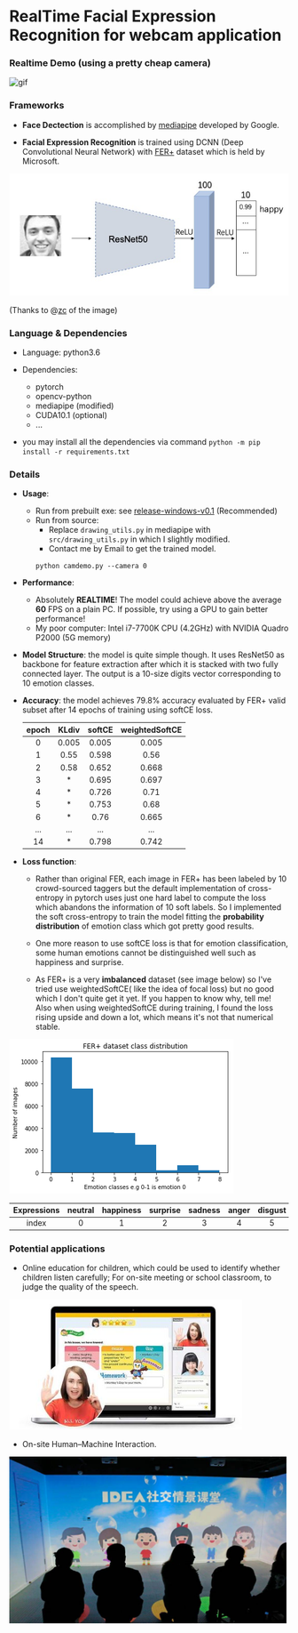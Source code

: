 # RealTime Facial Expression Recognition for webcam application

### Realtime Demo (using a pretty cheap camera)

![gif](https://github.com/Zju-George/realtimeFER/raw/main/assets/livedemo.gif)

### Frameworks

- **Face Dectection** is accomplished by [mediapipe](https://github.com/google/mediapipe) developed by Google.

- **Facial Expression Recognition** is trained using DCNN (Deep Convolutional Neural Network) with [FER+](https://github.com/microsoft/FERPlus) dataset 
which is held by Microsoft.

![nn](https://github.com/Zju-George/realtimeFER/raw/main/assets/nnstructure.jpg) 

(Thanks to @[zc](https://github.com/ZC119) of the image)

### Language & Dependencies

- Language: python3.6
- Dependencies:

    - pytorch
    - opencv-python
    - mediapipe (modified)
    - CUDA10.1 (optional)
    - ...
- you may install all the dependencies via command `python -m pip install -r requirements.txt`
    
### Details
- **Usage**:
    - Run from prebuilt exe: see [release-windows-v0.1](https://github.com/Zju-George/realtimeFER/releases/tag/v0.1-alpha) (Recommended) 
    - Run from source:
        - Replace `drawing_utils.py` in mediapipe with `src/drawing_utils.py` in which I slightly modified.
        - Contact me by Email to get the trained model.
        ```shell script
        python camdemo.py --camera 0
        ```
        

- **Performance**: 
    - Absolutely **REALTIME**! The model could achieve above the average **60** FPS on a plain PC. If possible, 
    try using a GPU to gain better performance!
    - My poor computer: Intel i7-7700K CPU (4.2GHz) with NVIDIA Quadro P2000 (5G memory)
    
- **Model Structure**: the model is quite simple though. It uses ResNet50 as backbone for feature extraction after which 
it is stacked with two fully connected layer. The output is a 10-size digits vector corresponding to 10 emotion classes.

- **Accuracy**: the model achieves 79.8% accuracy evaluated by FER+ valid subset after 14 epochs of training using softCE loss. 

    | epoch | KLdiv | softCE | weightedSoftCE |
    | :----: | :----: | :----: | :----:|
    |  0   | 0.005 | 0.005  | 0.005  |
    |  1   | 0.55  | 0.598 | 0.56    |
    |  2   | 0.58  | 0.652 | 0.668   |
    |  3   |   *   | 0.695 | 0.697   |
    |  4   |   *   | 0.726 | 0.71    |
    |  5   |   *   | 0.753 | 0.68    |
    |  6   |   *   | 0.76  | 0.665   |
    | ...  |  ...  | ...   | ...   |
    |  14  |   *   | 0.798 | 0.742 |
  
- **Loss function**: 
    - Rather than original FER, each image in FER+ has been labeled by 10 crowd-sourced 
    taggers but the default implementation of cross-entropy in pytorch uses just one hard label to compute the loss 
    which abandons the information of 10 soft labels. So I implemented the soft cross-entropy to train the model fitting 
    the **probability distribution** of emotion class which got pretty good results.
    
    - One more reason to use softCE loss is that for emotion classification, some human emotions cannot be distinguished 
    well such as happiness and surprise.
    
    - As FER+ is a very **imbalanced** dataset (see image below) so I've tried use weightedSoftCE( like the idea of focal loss)
    but no good which I don't quite get it yet. If you happen to know why, tell me! Also when using weightedSoftCE during training, 
    I found the loss rising upside and down a lot, which means it's not that numerical stable.
    
![data](https://github.com/Zju-George/realtimeFER/raw/main/assets/dataImbalence.png)

| Expressions | neutral | happiness | surprise | sadness | anger | disgust | fear | contempt | unknown | NF |
| :----: | :----: |  :----: |  :----: |  :----: |  :----: |  :----: |  :----: |  :----: |  :----: |  :----: |  
| index | 0 | 1 | 2 | 3 | 4 | 5 | 6 | 7 | 8 | 9 | 

### Potential applications

- Online education for children, which could be used to identify whether children listen carefully; 
For on-site meeting or school classroom, to judge the quality of the speech.

![online](https://github.com/Zju-George/realtimeFER/raw/main/assets/online.jpg)

- On-site Human–Machine Interaction.

<img src="https://github.com/Zju-George/realtimeFER/raw/main/assets/offline.jpeg" alt="HMI" width="500" height="300" align="bottom" />

